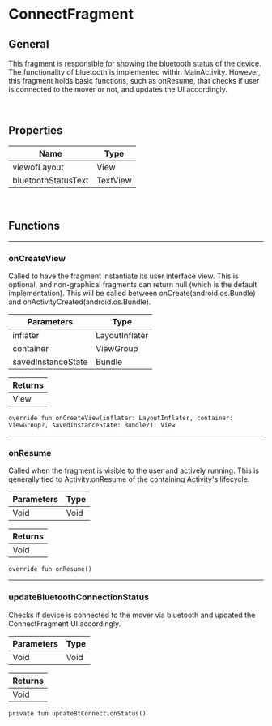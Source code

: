 # ConnectFragment

## General
This fragment is responsible for showing the bluetooth status of the device. The functionality of bluetooth is implemented within MainActivity. However, this fragment holds basic functions, such as onResume, that checks if user is connected to the mover or not, and updates the UI accordingly.

<br>

## Properties
| Name | Type |
| ----------- | ----------- |
| viewofLayout | View |
| bluetoothStatusText | TextView |

<br>

## Functions
-----------------
### onCreateView
Called to have the fragment instantiate its user interface view. This is optional, and non-graphical fragments can return null (which is the default implementation). This will be called between onCreate(android.os.Bundle) and onActivityCreated(android.os.Bundle).

| Parameters | Type |
| ----------- | ----------- | 
| inflater | LayoutInflater |
| container | ViewGroup |
| savedInstanceState | Bundle |

| Returns |
| --------|
| View |

```
override fun onCreateView(inflater: LayoutInflater, container: ViewGroup?, savedInstanceState: Bundle?): View 
```
-----------------
### onResume
Called when the fragment is visible to the user and actively running. This is generally tied to Activity.onResume of the containing Activity's lifecycle.

| Parameters | Type |
| ----------- | ----------- | 
| Void | Void |


| Returns |
| --------|
| Void |

```
override fun onResume()
```
-----------------
### updateBluetoothConnectionStatus
Checks if device is connected to the mover via bluetooth and updated the ConnectFragment UI accordingly.

| Parameters | Type |
| ----------- | ----------- | 
| Void | Void |


| Returns |
| --------|
| Void |

```
private fun updateBtConnectionStatus()
```